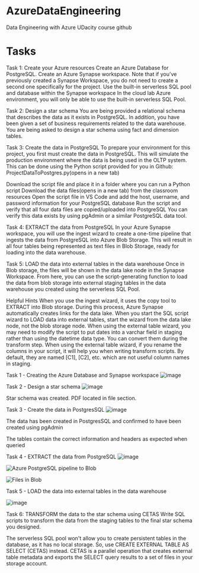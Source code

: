 # AzureDataEngineering
Data Engineering with Azure UDacity course github

# Tasks

Task 1: Create your Azure resources
Create an Azure Database for PostgreSQL.
Create an Azure Synapse workspace. Note that if you've previously created a Synapse Workspace, you do not need to create a second one specifically for the project.
Use the built-in serverless SQL pool and database within the Synapse workspace
In the cloud lab Azure environment, you will only be able to use the built-in serverless SQL Pool.

Task 2: Design a star schema
You are being provided a relational schema that describes the data as it exists in PostgreSQL. In addition, you have been given a set of business requirements related to the data warehouse. You are being asked to design a star schema using fact and dimension tables.

Task 3: Create the data in PostgreSQL
To prepare your environment for this project, you first must create the data in PostgreSQL. This will simulate the production environment where the data is being used in the OLTP system. This can be done using the Python script provided for you in Github: ProjectDataToPostgres.py(opens in a new tab)

Download the script file and place it in a folder where you can run a Python script
Download the data files(opens in a new tab) from the classroom resources
Open the script file in VS Code and add the host, username, and password information for your PostgreSQL database
Run the script and verify that all four data files are copied/uploaded into PostgreSQL
You can verify this data exists by using pgAdmin or a similar PostgreSQL data tool.

Task 4: EXTRACT the data from PostgreSQL
In your Azure Synapse workspace, you will use the ingest wizard to create a one-time pipeline that ingests the data from PostgreSQL into Azure Blob Storage. This will result in all four tables being represented as text files in Blob Storage, ready for loading into the data warehouse.

Task 5: LOAD the data into external tables in the data warehouse
Once in Blob storage, the files will be shown in the data lake node in the Synapse Workspace. From here, you can use the script-generating function to load the data from blob storage into external staging tables in the data warehouse you created using the serverless SQL Pool.

Helpful Hints
When you use the ingest wizard, it uses the copy tool to EXTRACT into Blob storage. During this process, Azure Synapse automatically creates links for the data lake. When you start the SQL script wizard to LOAD data into external tables, start the wizard from the data lake node, not the blob storage node.
When using the external table wizard, you may need to modify the script to put dates into a varchar field in staging rather than using the datetime data type. You can convert them during the transform step.
When using the external table wizard, if you rename the columns in your script, it will help you when writing transform scripts. By default, they are named [C1], [C2], etc. which are not useful column names in staging.

Task 1 - Creating the Azure Database and Synapse workspace
![image](https://github.com/HauntedHecarim/AzureDataEngineering/assets/10834793/b494224f-4f11-4830-b47e-2c5b8ef2f362)

Task 2 - Design a star schema
![image](https://github.com/HauntedHecarim/AzureDataEngineering/assets/10834793/f0b4dc38-4258-44eb-870f-17654ab6476c)

Star schema was created. PDF located in file section.

Task 3 - Create the data in PostgresSQL
![image](https://github.com/HauntedHecarim/AzureDataEngineering/assets/10834793/1adacc54-cb68-4762-be97-04ed9ed97e92)


The data has been created in PostgresSQL and confirmed to have been created using pgAdmin

The tables contain the correct information and headers as expected when queried

Task 4 - EXTRACT the data from PostgreSQL
![image](https://github.com/HauntedHecarim/AzureDataEngineering/assets/10834793/e448ae7a-f0c6-4231-9622-f03863aecbad)

![Azure PostgreSQL pipeline to Blob](https://github.com/HauntedHecarim/AzureDataEngineering/assets/10834793/287e7b72-a3a9-4009-9a8a-969dbdeded86)

![Files in Blob](https://github.com/HauntedHecarim/AzureDataEngineering/assets/10834793/4244cf1c-24ad-4066-b306-2916c5bdfa38)


Task 5 - LOAD the data into external tables in the data warehouse

![image](https://github.com/HauntedHecarim/AzureDataEngineering/assets/10834793/58524fc9-8399-44e4-a8c7-66d0b5dba164)

Task 6: TRANSFORM the data to the star schema using CETAS
Write SQL scripts to transform the data from the staging tables to the final star schema you designed.

The serverless SQL pool won't allow you to create persistent tables in the database, as it has no local storage. So, use CREATE EXTERNAL TABLE AS SELECT (CETAS) instead. CETAS is a parallel operation that creates external table metadata and exports the SELECT query results to a set of files in your storage account.


